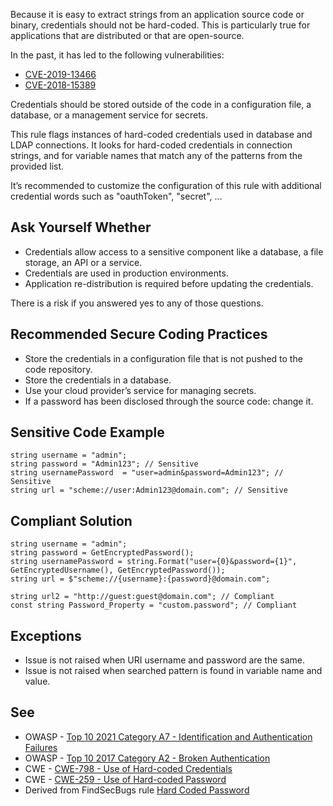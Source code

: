 Because it is easy to extract strings from an application source code or binary, credentials should not be hard-coded. This is particularly true
for applications that are distributed or that are open-source.

In the past, it has led to the following vulnerabilities:

-  [CVE-2019-13466](http://cve.mitre.org/cgi-bin/cvename.cgi?name=CVE-2019-13466)
-  [CVE-2018-15389](http://cve.mitre.org/cgi-bin/cvename.cgi?name=CVE-2018-15389)

Credentials should be stored outside of the code in a configuration file, a database, or a management service for secrets.

This rule flags instances of hard-coded credentials used in database and LDAP connections. It looks for hard-coded credentials in connection
strings, and for variable names that match any of the patterns from the provided list.

It’s recommended to customize the configuration of this rule with additional credential words such as "oauthToken", "secret", …​

## Ask Yourself Whether

-  Credentials allow access to a sensitive component like a database, a file storage, an API or a service.
-  Credentials are used in production environments.
-  Application re-distribution is required before updating the credentials.

There is a risk if you answered yes to any of those questions.

## Recommended Secure Coding Practices

-  Store the credentials in a configuration file that is not pushed to the code repository.
-  Store the credentials in a database.
-  Use your cloud provider’s service for managing secrets.
-  If a password has been disclosed through the source code: change it.

## Sensitive Code Example

    string username = "admin";
    string password = "Admin123"; // Sensitive
    string usernamePassword  = "user=admin&password=Admin123"; // Sensitive
    string url = "scheme://user:Admin123@domain.com"; // Sensitive

## Compliant Solution

    string username = "admin";
    string password = GetEncryptedPassword();
    string usernamePassword = string.Format("user={0}&password={1}", GetEncryptedUsername(), GetEncryptedPassword());
    string url = $"scheme://{username}:{password}@domain.com";
    
    string url2 = "http://guest:guest@domain.com"; // Compliant
    const string Password_Property = "custom.password"; // Compliant

## Exceptions

-  Issue is not raised when URI username and password are the same.
-  Issue is not raised when searched pattern is found in variable name and value.

## See

-  OWASP - [Top 10 2021 Category A7 - Identification and
  Authentication Failures](https://owasp.org/Top10/A07_2021-Identification_and_Authentication_Failures/)
-  OWASP - [Top 10 2017 Category A2 - Broken Authentication](https://owasp.org/www-project-top-ten/2017/A2_2017-Broken_Authentication)
-  CWE - [CWE-798 - Use of Hard-coded Credentials](https://cwe.mitre.org/data/definitions/798)
-  CWE - [CWE-259 - Use of Hard-coded Password](https://cwe.mitre.org/data/definitions/259)
-  Derived from FindSecBugs rule [Hard Coded Password](https://h3xstream.github.io/find-sec-bugs/bugs.htm#HARD_CODE_PASSWORD)